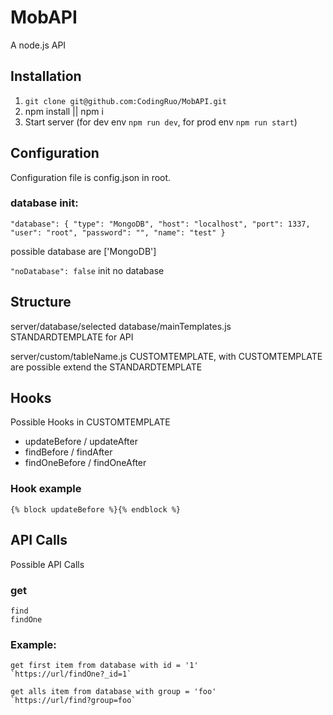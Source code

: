 # MobAPI
A node.js API

## Installation

1. `git clone git@github.com:CodingRuo/MobAPI.git`
2. npm install || npm i
3. Start server (for dev env `npm run dev`, for prod env `npm run start`)

## Configuration
Configuration file is config.json in root.

### database init:

`"database": {
    "type": "MongoDB",
    "host": "localhost",
    "port": 1337,
    "user": "root",
    "password": "",
    "name": "test"
}`

possible database are ['MongoDB']

`"noDatabase": false` init no database

## Structure
server/database/selected database/mainTemplates.js STANDARDTEMPLATE for API

server/custom/tableName.js CUSTOMTEMPLATE, with CUSTOMTEMPLATE are possible extend the STANDARDTEMPLATE

## Hooks
Possible Hooks in CUSTOMTEMPLATE
- updateBefore / updateAfter
- findBefore / findAfter
- findOneBefore / findOneAfter

### Hook example
`{% block updateBefore %}{% endblock %}`

## API Calls
Possible API Calls

### get
    find 
    findOne

### Example:
    get first item from database with id = '1'
    `https://url/findOne?_id=1`

    get alls item from database with group = 'foo'
    `https://url/find?group=foo`


